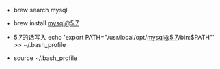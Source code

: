 - brew search mysql
- brew install mysql@5.7

- 5.7的话写入 echo 'export PATH="/usr/local/opt/mysql@5.7/bin:$PATH"' >> ~/.bash_profile
- source ~/.bash_profile 
